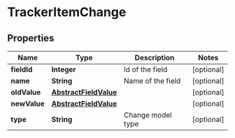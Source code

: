 

# TrackerItemChange

## Properties

Name | Type | Description | Notes
------------ | ------------- | ------------- | -------------
**fieldId** | **Integer** | Id of the field |  [optional]
**name** | **String** | Name of the field |  [optional]
**oldValue** | [**AbstractFieldValue**](AbstractFieldValue.md) |  |  [optional]
**newValue** | [**AbstractFieldValue**](AbstractFieldValue.md) |  |  [optional]
**type** | **String** | Change model type |  [optional]



